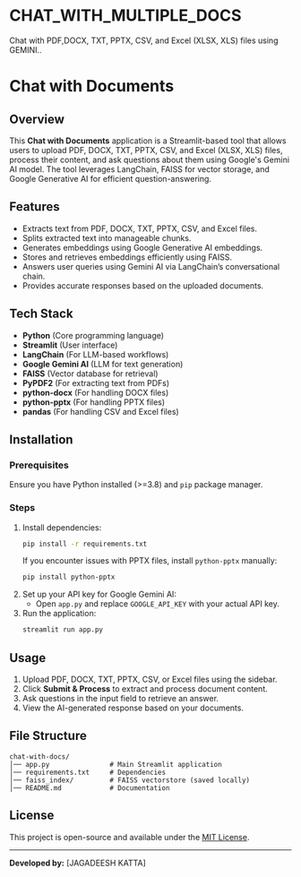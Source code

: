 # CHAT_WITH_MULTIPLE_DOCS
Chat with PDF,DOCX, TXT, PPTX, CSV, and Excel (XLSX, XLS) files using GEMINI..
# Chat with Documents

## Overview
This **Chat with Documents** application is a Streamlit-based tool that allows users to upload PDF, DOCX, TXT, PPTX, CSV, and Excel (XLSX, XLS) files, process their content, and ask questions about them using Google's Gemini AI model. The tool leverages LangChain, FAISS for vector storage, and Google Generative AI for efficient question-answering.

## Features
- Extracts text from PDF, DOCX, TXT, PPTX, CSV, and Excel files.
- Splits extracted text into manageable chunks.
- Generates embeddings using Google Generative AI embeddings.
- Stores and retrieves embeddings efficiently using FAISS.
- Answers user queries using Gemini AI via LangChain’s conversational chain.
- Provides accurate responses based on the uploaded documents.

## Tech Stack
- **Python** (Core programming language)
- **Streamlit** (User interface)
- **LangChain** (For LLM-based workflows)
- **Google Gemini AI** (LLM for text generation)
- **FAISS** (Vector database for retrieval)
- **PyPDF2** (For extracting text from PDFs)
- **python-docx** (For handling DOCX files)
- **python-pptx** (For handling PPTX files)
- **pandas** (For handling CSV and Excel files)

## Installation
### Prerequisites
Ensure you have Python installed (>=3.8) and `pip` package manager.

### Steps
  
1. Install dependencies:
   ```sh
   pip install -r requirements.txt
   ```
   If you encounter issues with PPTX files, install `python-pptx` manually:
   ```sh
   pip install python-pptx
   ```
2. Set up your API key for Google Gemini AI:
   - Open `app.py` and replace `GOOGLE_API_KEY` with your actual API key.
3. Run the application:
   ```sh
   streamlit run app.py
   ```

## Usage
1. Upload PDF, DOCX, TXT, PPTX, CSV, or Excel files using the sidebar.
2. Click **Submit & Process** to extract and process document content.
3. Ask questions in the input field to retrieve an answer.
4. View the AI-generated response based on your documents.

## File Structure
```
chat-with-docs/
│── app.py               # Main Streamlit application
│── requirements.txt     # Dependencies
│── faiss_index/         # FAISS vectorstore (saved locally)
│── README.md            # Documentation
```

## License
This project is open-source and available under the [MIT License](LICENSE).

---
**Developed by:** [JAGADEESH KATTA]


